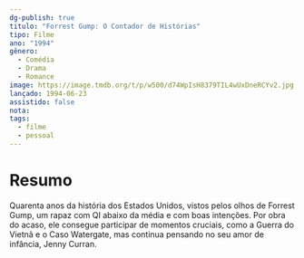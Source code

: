```yaml
---
dg-publish: true
titulo: "Forrest Gump: O Contador de Histórias"
tipo: Filme
ano: "1994"
gênero:
  - Comédia
  - Drama
  - Romance
image: https://image.tmdb.org/t/p/w500/d74WpIsH8379TIL4wUxDneRCYv2.jpg
lançado: 1994-06-23
assistido: false
nota: 
tags:
  - filme
  - pessoal
---
```

# Resumo
Quarenta anos da história dos Estados Unidos, vistos pelos olhos de Forrest Gump, um rapaz com QI abaixo da média e com boas intenções. Por obra do acaso, ele consegue participar de momentos cruciais, como a Guerra do Vietnã e o Caso Watergate, mas continua pensando no seu amor de infância, Jenny Curran.
